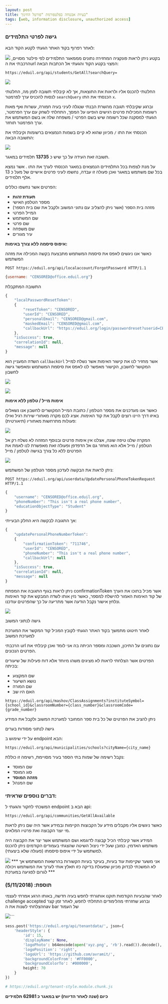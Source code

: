 ```yaml
---
layout: post
title: בעיות אבטחה בפלטפורמת "פורטל החינוך"
tags: [web, information disclosure, unauthorized access]
---
```

### גישה לפרטי התלמידים

לאחר רפרוף בקוד האתר הגעתי לקטע הקוד הבא:

![](https://i.imgur.com/KYzAc58.png)
בקטע ניתן לראות פונקציה המחזירה נתונים מממאגר התלמידים לפי פילטר מסויים, הרכבתי את הurl המצוי בקטע הקוד והגעתי אל הכתבות הבאה:

<!--more-->

```
https://eduil.org/api/students/GetAll?searchQuery= 
```

![](https://i.imgur.com/77TfQcY.png)

החלטתי להכנס אליו ולראות את התוצאות, אך לא קיבלתי תשובה לזמן מה, החלטתי לנסות להכניס ערך לפרמטר `searchQuery` הכנסתי את התו `x`.

וברגע שקיבלתי תגובה מהשרת הבנתי שנגלה לעיני בעיה חמורה, עשרות ואף מאות רשומות המכילות פרטים רגישים הופיעו על המסך, התחלתי לשחק עם ערך הפרמטר, הגעתי למסקנה שכל רשומה שיש בשם הפרטי / משפחה שלה או בשם המשתמש את ערך הפרמטר תוחזר.

הכנסתי את התו `/` מכיוון שהוא לא קיים בשמות הנמצאים ברשומות וקיבלתי את התשובה הבאה:

![](https://i.imgur.com/qCJWRxg.png)

תשובה זאת העידה על כך שיש כ **13735** תלמידים במאגר.

על מנת לצפות בכל התלמידים הנמצאים במאגר הכנסתי לערך את התו . אשר נמצא בכל שם משתמש במאגר ואכן פעולה זו עבדה, נחשפו לעיני פרטים אישיים של מעל כ 13 אלף תלמידים.

הפרטים אשר נחשפו כוללים:

- **תעודת זהות**
- מספר הטלפון האישי
- מזהה בית הספר (אשר ניתן להצליב עם נתוני המשוב ולקבל את שם בית הספר)
- המייל הפרטי
- שם המשתמש
- שם פרטי
- שם משפחה
- עיר מגורים

**איפוס סיסמה ללא צורך באימות:**

כאשר אנו ניגשים לאפס את סיסמת המשתמש מתבצעת בקשה המכילה את מזהה המשתמש

```
POST https://eduil.org/api/localaccount/ForgotPassword HTTP/1.1
```

```js
{username: "CENSORED@office.eduil.org"}
```

התשובה המתקבלת

```js
{
    "localPasswordResetToken":
    {
        "resetToken": "CENSORED",
        "userId": "CENSORED",
        "personalEmail": "CENSORED@gmail.com",
        "maskedEmail": "CENSORED@gmail.com",
        "callbackUrl": "https://eduil.org/login/passwordreset?userid=CENSORED&token=CENSORED"
    },
    "isSuccess": true,
    "correlationId": null,
    "message": null
}
```

השדה המעניין הוא `callbackUrl` אשר מחזיר לנו את קישור האימות אשר נשלח למייל המקושר לחשבון, הקישור מאפשר לנו לאפס את סיסמת המשתמש ומאפשר גישה לחשבון

![](https://i.imgur.com/ublpoG7.png)

![](https://i.imgur.com/O9RCj0B.png)

**אימות מייל / טלפון ללא אימות**

כאשר אנו מעדכנים את מספר הטלפון / כתובת המייל המקושרים לחשבון אנו נשאלים באיזו דרך היינו רוצים לקבל את קוד האימות. אציג לכם מקרה מאחורי שירות רגיל ואילו פעולות מתרחשות מאחוריו (תיאורטית):

![](https://i.imgur.com/XVMomh4.png)

המקרה שלנו טיפה שונה, אצלנו אין אימות פרטים ובנוסף המזהה לא נשלח רק אל הטלפון / מייל אלא הוא מוחזר גם אל הדפדפן ופעולה זאת מאפשרת לנו לאמת את הפרטים ללא כל צורך בגישה לטלפון / מייל

![](https://i.imgur.com/Om2XvMd.png)

ניתן לראות את הבקשה לעדכון מספר הטלפון של המשתמש:

```
POST https://eduil.org/api/userdata/UpdatePersonalPhoneTokenRequest HTTP/1.1
```

```js
{
    "username": "CENSORED@office.eduil.org",
    "phoneNumber": "This isn't a real phone number",
    "educationObjectType": "Student"
}
```

אך התגובה לבקשה היא החלק הבעייתי:

```js
{
    "updatePersonalPhoneNumberToken":
    {
        "confirmationToken": "711746",
        "userId": "CENSORED",
        "phoneNumber": "This isn't a real phone number",
        "callbackUrl": null
    },
    "isSuccess": true,
    "correlationId": null,
    "message": null
}
```

ניתן לראות בגוף התגובה את המפתח confirmationToken אשר מכיל בתוכו את הערך של קוד האימות האמור להישלח למספר, כאשר נזין אותו לשדה המבקש את קוד האימות ונלחץ אישור נקבל הודעה אשר מתריעה על כך שהפרטים עודכנו.

![](https://i.imgur.com/ky6ryW3.png)

גישה לנתוני המשוב

לאחר חיטוט מתמשך בקוד האתר הגעתי לקובץ המכיל קוד המקשר את המערכת למערכת המשוב

הרכבתי url עם נתונים על התיכון, השכבה ומספר הכיתה בה אני לומד ואכן קיבלתי את הפרטים הנכונים.

הפרטים אשר הצלחתי לראות לא מציגים משהו מיוחד אלא דוח פעילות של שיעורים בכיתה:

- שם המקצוע
- נושא השיעור
- שם המורה
- האם היו שב

```
https://eduil.org/api/mashov/ClassAssignments?instituteSymbol={school_id}&classroomNumber={class_number}&classroomCode={grade_number}
```

ניתן להציב את הפרטים של כל בית ספר המחובר למערכת המשוב ולקבל את המידע

גישה לנתוני מסודות בערים

על ידי שימוש ב endpoint הבא:

```
https://eduil.org/api/municipalities/schools?cityName={city_name}
```

נקבל רשימה של שמות בתי הספר בעיר מסויימת, רשימה זו כוללת:

- שם המוסד
- סוג המוסד
- **מזהה המוסד**
- שם המנהל

### דברים נוספים שראיתי:

המשכתי לחקור והגעתי ל endpoint הבא ב api:

```
https://eduil.org/api/communities/GetAllAvailable
```

כאשר ניגשים אליו מקבלים מידע על הקבוצות הקיימות ובמידע אשר היה שם ניתן לראות מי יוצר הקבוצה ואת פרטיו המלאים.

המידע אשר קיבלתי הכיל קבוצה לדוגמא ושם המשתמש אשר יצר את הקבוצה היה משתמש האדמין. כמובן שעל ידי ניצול השיטה שהצגתי בעמודים הקודמים ניתן להכנס למשתמש על ידי איפוס סיסמתו (פעולה שלא ביצעתי).

![](https://i.imgur.com/RNWjgiW.png)
*** אני משער שקיימות עוד בעיות, בעיקר בעיות הקשורות בהרשאות המשתמש אך לא המשכתי לבדוק מכיוון שפעולת בדיקה כזו תאלץ אותי לערוך את המשתמש ויכולה לגרום לפגיעה במערכת ***

### תוספת: (5/11/2018)

לאחר שהבעיות הקודמות תוקנו אותגרתי לחפש בעיה חדשה, באותו הרגע אמרתי לעצמי challenge accepted וברגע שחזרתי מהלימודים התחלתי לחפש, לאחר זמן קצר הצלחתי לשנות את הnav bar של העמוד

![](https://i.imgur.com/ujnWfm0.png)```

```py
sess.post('https://eduil.org/api/tenantdata/', json={
    'headerStyle': {
        'id': 15,
        'displayName': None,
        'logoPhoto': b64encode(open('xyz.png', 'rb').read()).decode(),
        'logoPosition': 'right',
        'logoUrl': 'https://github.com/avramit/',
        'backgroundColorFrom': '#FF0000',
        'backgroundColorTo': '#000000',
        height: 70
    }
})

# https://eduil.org/tenant-style.module.chunk.js
```

**כיום (שנה לאחר הדיווח) יש במאגר כ 62981 תלמידים**